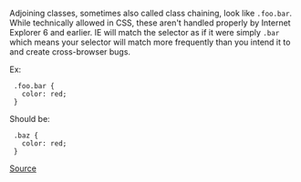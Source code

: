 Adjoining classes, sometimes also called class chaining, look like `.foo.bar`.
While technically allowed in CSS, these aren't handled properly by Internet Explorer 6 and earlier.
IE will match the selector as if it were simply `.bar` which means your selector will match more frequently
than you intend it to and create cross-browser bugs.

Ex:

     .foo.bar {
       color: red;
     }

Should be:

     .baz {
       color: red;
     }

[Source](https://github.com/CSSLint/csslint/wiki/Disallow-adjoining-classes)
      